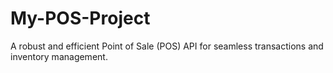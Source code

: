 # My-POS-Project
A robust and efficient Point of Sale (POS) API for seamless transactions and inventory management.
